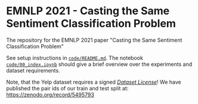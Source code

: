 # EMNLP 2021 - Casting the Same Sentiment Classification Problem

The repository for the EMNLP 2021 paper "Casting the Same Sentiment Classification Problem"

See setup instructions in [`code/README.md`](code/README.md).
The notebook [`code/00_index.ipynb`](code/00_index.ipynb) should give a brief overview over the experiments and dataset requirements.

Note, that the Yelp dataset requires a signed [_Dataset License_](https://www.yelp.com/dataset/download)! We have published the pair ids of our train and test split at: https://zenodo.org/record/5495793
